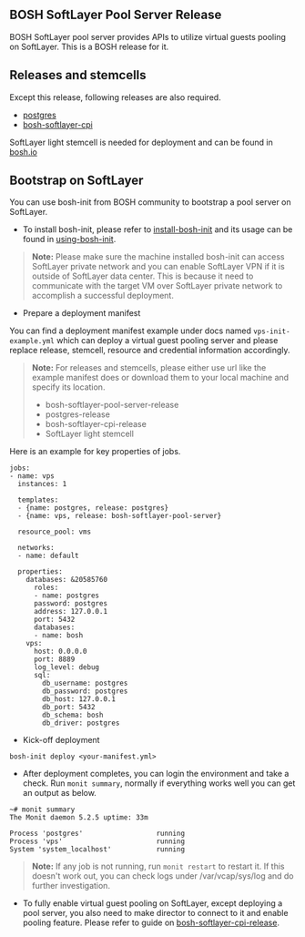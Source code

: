	
**BOSH SoftLayer Pool Server Release**
-------------

BOSH SoftLayer pool server provides APIs to utilize virtual guests pooling on SoftLayer. This is a BOSH release for it.

**Releases and stemcells**
-------------
Except this release,  following releases are also required.

- [postgres](http://bosh.io/releases/github.com/cloudfoundry/postgres-release) 
- [bosh-softlayer-cpi](http://bosh.io/releases/github.com/cloudfoundry-incubator/bosh-softlayer-cpi-release) 

SoftLayer light stemcell is needed for deployment and can be found in [bosh.io](http://bosh.io/)

**Bootstrap on SoftLayer**
-------------
You can use bosh-init from BOSH community to bootstrap a pool server on SoftLayer.

- To install bosh-init, please refer to [install-bosh-init](http://bosh.io/docs/install-bosh-init.html) and its usage can be found in [using-bosh-init](http://bosh.io/docs/using-bosh-init.html).
> **Note:**
>  Please make sure the machine installed bosh-init can access SoftLayer private network and you can enable SoftLayer VPN if it is outside of SoftLayer data center. This is because it need to communicate with the target VM over SoftLayer private network to accomplish a successful deployment.

- Prepare a deployment manifest

You can find a deployment manifest example under docs named `vps-init-example.yml` which can deploy a virtual guest pooling server and please replace release, stemcell, resource and credential information accordingly.
> **Note:**
>  For releases and stemcells, please either use url like the example manifest does or download them to your local machine and specify its location.
>  
>  - bosh-softlayer-pool-server-release
>  - postgres-release
>  - bosh-softlayer-cpi-release
>  - SoftLayer light stemcell

Here is an example for key properties of jobs.
```
jobs:
- name: vps
  instances: 1

  templates:
  - {name: postgres, release: postgres}
  - {name: vps, release: bosh-softlayer-pool-server}

  resource_pool: vms

  networks:
  - name: default

  properties:
    databases: &20585760
      roles:
      - name: postgres
      password: postgres
      address: 127.0.0.1
      port: 5432
      databases:
      - name: bosh
    vps:
      host: 0.0.0.0
      port: 8889
      log_level: debug
      sql:
        db_username: postgres
        db_password: postgres
        db_host: 127.0.0.1
        db_port: 5432
        db_schema: bosh
        db_driver: postgres

```
- Kick-off deployment

```
bosh-init deploy <your-manifest.yml>
```

- After deployment completes, you can login the environment and take a check. Run `monit summary`, normally if everything works well you can get an output as below.
```
~# monit summary
The Monit daemon 5.2.5 uptime: 33m

Process 'postgres'                  running
Process 'vps'                       running
System 'system_localhost'           running
```
> **Note:**
> If any job is not running, run `monit restart` <job-name> to restart it. If this doesn't work out, you can check logs under /var/vcap/sys/log and do further investigation.

- To fully enable virtual guest pooling on SoftLayer, except deploying a pool server, you also need to make director to connect to it and enable pooling feature. Please refer to guide on [bosh-softlayer-cpi-release](https://github.com/cloudfoundry-incubator/bosh-softlayer-cpi-release).

